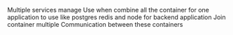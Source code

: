 Multiple services manage
Use when combine all the container for one application to use like postgres redis and node for backend application
Join container multiple
Communication between these containers
